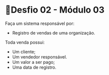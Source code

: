 # 🚩Desfio 02 - Módulo 03

Faça um sistema responsável por:
- Registro de vendas de uma organização.

Toda venda possui:
- Um cliente;
- Um vendedor responsável.
- Um valor a ser pago;
- Uma data de registro.